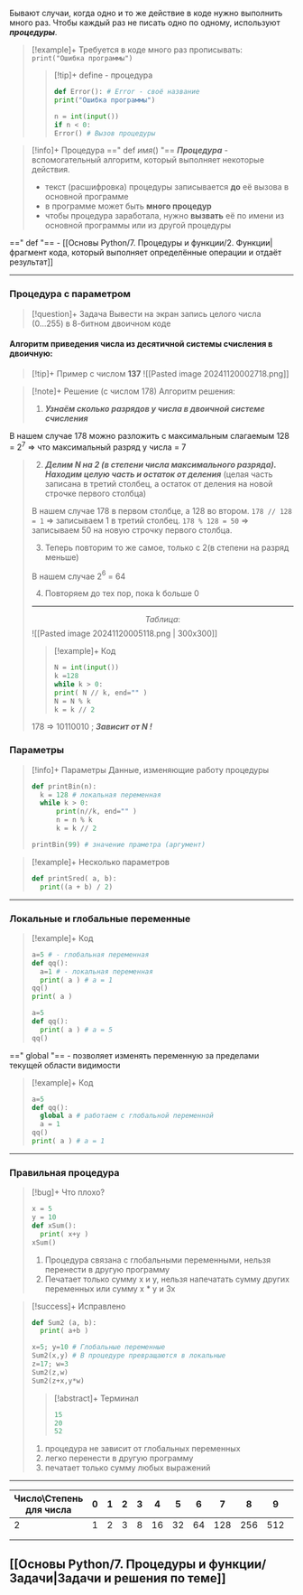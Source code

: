Бывают случаи, когда одно и то же действие в коде нужно выполнить много раз. Чтобы каждый раз не писать одно по одному, используют ***процедуры***.

> [!example]+ Требуется в коде много раз прописывать:
> `print("Ошибка программы")`
> >[!tip]+ define - процедура
> >```py
> >def Error(): # Error - своё название
> >	print("Ошибка программы")
> >```
> >```py
> >n = int(input())
> >if n < 0:
> >	Error() # Вызов процедуры
> >```

> [!info]+ Процедура ==" def *имя*() "==
> ***Процедура*** - вспомогательный алгоритм, который выполняет некоторые действия.
> 
> - текст (расшифровка) процедуры записывается **до** её вызова в основной программе
> - в программе может быть **много процедур**
> - чтобы процедура заработала, нужно **вызвать** её по имени из основной программы или из другой процедуры

==" def "== - [[Основы Python/7. Процедуры и функции/2. Функции|фрагмент кода, который выполняет определённые операции и отдаёт результат]]

---
### Процедура с параметром
> [!question]+ Задача
> Вывести на экран запись целого числа (0...255) в 8-битном двоичном коде
#### Алгоритм приведения числа из десятичной системы счисления в двоичную:
> [!tip]+ Пример c числом **137**
> ![[Pasted image 20241120002718.png]]
 
> [!note]+ Решение (с числом 178)
> Алгоритм решения:
> 1. ***Узнаём сколько разрядов у числа в двоичной системе счисления*** 
> 
В нашем случае 178 можно разложить с максимальным слагаемым 128 = 2$^7$ => что максимальный разряд у числа = 7
>
> 2. ***Делим N на 2 (в степени числа максимального разряда). Находим целую часть и остаток от деления*** (целая часть записана в третий столбец, а остаток от деления на новой строчке первого столбца)
> 
> В нашем случае 178 в первом столбце, а 128 во втором. 
> `178 // 128 = 1` => записываем 1 в третий столбец.
> `178 % 128 = 50` => записываем 50 на новую строчку первого столбца.
> 
> 3. Теперь повторим то же самое, только с 2(в степени на разряд меньше)
>
>В нашем случае 2$^6$ = 64
>
>4. Повторяем до тех пор, пока k больше 0
>---
>$$
>Таблица :
>$$
>  ![[Pasted image 20241120005118.png | 300x300]]
> > [!example]+ Код
> >```py
> >N = int(input())
> >k =128
> >while k > 0:
> >	print( N // k, end="" )
> >	N = N % k
> >	k = k // 2
> >```
>
> 178 => 10110010 ; ***Зависит от N !***
> 
>


### Параметры
> [!info]+ Параметры
> Данные, изменяющие работу процедуры
> ```py
> def printBin(n):
> 	k = 128 # локальная переменная
> 	while k > 0:
> 		print(n//k, end="" )
> 		n = n % k
> 		k = k // 2
> ```
> ```py
> printBin(99) # значение праметра (аргумент)
> ```

> [!example]+ Несколько параметров
> ```py
> def printSred( a, b):
> 	print((a + b) / 2)
> ```

---

### Локальные и глобальные переменные
> [!example]+ Код
> ```py
> a=5 # - глобальная переменная
> def qq(): 
> 	a=1 # - локальная переменная
> 	print( a ) # a = 1
> qq() 
> print( a )
> ```
> ```py
> a=5 
> def qq(): 
> 	print( a ) # a = 5
> qq()
> ```

==" global "== - позволяет изменять переменную за пределами текущей области видимости

> [!example]+ Код
> ```py
> a=5
> def qq(): 
> 	global a # работаем с глобальной переменной
> 	a = 1
> qq() 
> print( a ) # a = 1
> ```

---
### Правильная процедура
> [!bug]+ Что плохо?
> ```py
> x = 5
> y = 10
> def xSum():
> 	print( x+y )
> xSum()
> ```
> 1) Процедура связана с глобальными переменными,  нельзя перенести в другую программу
> 2) Печатает только сумму x и y, нельзя напечатать сумму других переменных или сумму x * y и 3x

> [!success]+ Исправлено
> ```py
> def Sum2 (a, b):
> 	print( a+b )
> ```
> ```py
> x=5; y=10 # Глобальные переменные
> Sum2(x,y) # В процедуре превращаются в локальные
> z=17; w=3 
> Sum2(z,w) 
> Sum2(z+x,y*w)
> ```
> > [!abstract]+ Терминал
> > ```py
> > 15
> > 20
> > 52
> > ```
> 1) процедура не зависит от глобальных переменных
> 2) легко перенести в другую программу
> 3) печатает только сумму любых выражений

---

| Число\Степень для числа | 0   | 1   | 2   | 3   | 4   | 5   | 6   | 7   | 8   | 9   | 10   | 11   | 12   | 13   | 14    | 15    | 16    |
| ----------------------- | --- | --- | --- | --- | --- | --- | --- | --- | --- | --- | ---- | ---- | ---- | ---- | ----- | ----- | ----- |
| 2                       | 1   | 2   | 3   | 8   | 16  | 32  | 64  | 128 | 256 | 512 | 1024 | 2048 | 4096 | 8192 | 16384 | 32768 | 65536 |
|                         |     |     |     |     |     |     |     |     |     |     |      |      |      |      |       |       |       |
|                         |     |     |     |     |     |     |     |     |     |     |      |      |      |      |       |       |       |

## [[Основы Python/7. Процедуры и функции/Задачи|Задачи и решения по теме]]
